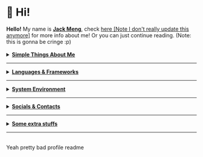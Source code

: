 

<h1> 🍵 Hi! </h1>
<a><strong>Hello!</strong> My name is <u><strong>Jack Meng</strong></u>, check <a href="https://exoad.github.io/exoad/mds/Main.html">here [Note I don't really update this anymore]</a>
for more info about me! Or you can just continue reading. (Note: this is gonna be cringe :p)</a>
<br><br>
<details>
   <summary><strong><u>Simple Things About Me</u></strong></summary>
   <h2>Things I do / About me</h2>
   <ul>
      <li><strong>Competitive programmer</strong> - currently doing USACO gold. Also do things like CodeForces, GCJ,
         AtCoder, etc..
      </li>
      <li><strong>My Main (99%) proficient langs: C/Objective-C, Elixir, R, MatLab, TypeScript, C++</strong></li>
      <li><strong>Currently learning: Lisp, Python, Kotlin, M4, asm</strong></li>
      <li><strong>Currently in High School</strong></li>
      <li><strong>Main Orientation: Data Science, ML, Informatics</strong></li>
      <li><strong>What I have mainly created/contributed: <br>1. Yttrius - A family of tools I made consisting of </strong>Y++ [an OOP-lang], YPPMake [maker for Yttrius], yAPI [Yttrius WASM Wrapper], YttriusSDK [CLI tool for interacting with Yttrius], Yttrius-Exon [a custom prepocessor builder, you can see this in a lot of my projects] check the repo yAPI for more info.<strong><br>2. Darwin (forked) - C++ Machine Learning Framework<br>3. stdxx (Forked)-  extension of the C++ stdlib <br>4. OpenC - Web Assembly with C (although kinda primitive)<br>5. Blender++ - A small implementation of integrating VScode with Blender to form a lite game engine<br>6. ArctiC - (Not-public) A entirely rebuilt version of the original Microsoft Visual Studio Code, removing all telemetry while also adding important features like a simple ML-based coding analysis (similar to a more broken GitHub Copilot), it also includes most of it's GUI being rewritten in C in order to save time and move away from electronJS<br>7. Discord Bot - Although I am less proud of these, I mainly work on Discord Bots using my yAPI webASM & SDK protocol however I also combined D++ a custom C++ Discord lib<br></strong></li>
      <li><strong>C is best lang!</strong></li>
   </ul>
</details>
<hr>
<details>
   <summary><strong><u>Languages & Frameworks</u></strong></summary>
   <h2>Languages & Frameworks & Others</h2>
   <p>
      <a href="https://elixir-lang.org/"><img
         src="https://img.shields.io/badge/Elixir-4B275F?style=for-the-badge&logo=elixir&logoColor=white"></a>
      <a href="https://www.oracle.com/java/technologies/"><img
         src="https://img.shields.io/badge/Java-007396?style=for-the-badge&logo=java&logoColor=white"></a>
      <a href="https://en.wikipedia.org/wiki/C_(programming_language)"><img
         src="https://img.shields.io/badge/C-A8B9CC?style=for-the-badge&logo=c&logoColor=white"></a>
      <a href="https://www.cplusplus.com/"><img
         src="https://img.shields.io/badge/C++-00599C?style=for-the-badge&logo=cplusplus&logoColor=white"></a>
      <a href="https://nodejs.org/en/"><img
         src="https://img.shields.io/badge/NodeJS-339933?style=for-the-badge&logo=node.js&logoColor=white"></a>
      <a href="https://clojure.org/"><img
         src="https://img.shields.io/badge/Clojure-5881D8?style=for-the-badge&logo=clojure&logoColor=white"></a>
      <a href="https://www.javascript.com/"><img
         src="https://img.shields.io/badge/JavaScript-F7DF1E?style=for-the-badge&logo=javascript&logoColor=black" alt=""
         srcset=""></a>
      <a href="https://html.spec.whatwg.org/"><img
         src="https://img.shields.io/badge/HTML5-E34F26?style=for-the-badge&logo=html5&logoColor=white"></a>
      <a href="https://gradle.org/"><img
         src="https://img.shields.io/badge/Gradle-02303A?style=for-the-badge&logo=gradle&logoColor=white"></a>
      <a href="https://maven.apache.org/"><img
         src="https://img.shields.io/badge/Apache%20Maven-C71A36?style=for-the-badge&logo=apache%20maven&logoColor=white"></a>
      <a href="https://www.rust-lang.org/"><img
         src="https://img.shields.io/badge/Rust-000000?style=for-the-badge&logo=rust&logoColor=white"></a>
      <a href="https://crystal-lang.org/"><img
         src="https://img.shields.io/badge/Crystal-000000?style=for-the-badge&logo=crystal&logoColor=white"></a>
   </p>
</details>
<hr>
<details>
   <summary><strong><u>System Environment</u></strong></summary>
   <h2>My System Environment</h2>
   <ul>
      <li><strong>OS: </strong>Manjaro, Arch</li>
      <li><strong>WM: </strong>i3, BSPWM, PLASMA</li>
      <li><strong>Terminal/Shell: </strong>Kitty, Alacritty</li>
      <li><strong>Code Environment: <br>
         <a href="https://code.visualstudio.com/"><img
            src="https://img.shields.io/badge/Visual_Studio_Code-0078D4?style=for-the-badge&logo=visual%20studio%20code&logoColor=white"></a>
         <a href="https://www.jetbrains.com/clion/"><img
            src="https://img.shields.io/badge/CLion-000000?style=for-the-badge&logo=clion&logoColor=white"></a>
         <a href="https://www.gnu.org/software/emacs/"><img
            src="https://img.shields.io/badge/GNU%20Emacs-7F5AB6?style=for-the-badge&logo=gnu%20emacs&logoColor=white"></a>
         </strong>
   </ul>
</details>
<hr>
<details>
   <summary><strong><u>Socials & Contacts</u></strong></summary>
   <h2>Socials</h2>
   <p>
      <a href="https://discord.gg/PbJQRT9zQ8"><img
         src="https://img.shields.io/badge/Discord%20Server-5865F2?style=for-the-badge&logo=discord&logoColor=white"></a>
      <a href="http://exoad.github.io/exoad"><img src="https://img.shields.io/badge/Website-00B265?style=for-the-badge"></a>
      <a href="https://www.reddit.com/user/Chunkyfungus123"><img
         src="https://img.shields.io/badge/u/Chunkyfungus123-FF4500?style=for-the-badge&logo=reddit&logoColor=white"></a>
      <a href="mailto:jackmeng0814@gmail.com"><img
         src="https://img.shields.io/badge/Email Me-EA4335?style=for-the-badge&logo=gmail&logoColor=white"></a>
      <a href="https://g.dev/jackmeng"><img
         src="https://img.shields.io/badge/Google Developer-3DDC84?style=for-the-badge&logo=android%20studio&logoColor=white"></a>
      <a href="https://www.cornell.edu/"><img
         src="https://img.shields.io/badge/arXiv-B31B1B?style=for-the-badge&logo=arXiv&logoColor=white"></a>
      <a href="https://twitter.com/akira_exoad"><img
         src="https://img.shields.io/badge/Twitter-1DA1F2?style=for-the-badge&logo=Twitter&logoColor=white"></a>
   <p>I am also on some other social sites like: LinkedIn, arXiv, etc.</p>
   </p>
</details>
<hr>
<details>
   <summary><strong><u>Some extra stuffs</u></strong></summary>
   <h2>Stats</h2>
   <p>
      <img src="https://github-readme-stats.vercel.app/api?username=exoad&show_icons=true&theme=calm">
      <img src="https://github-readme-stats.vercel.app/api/top-langs/?username=exoad&layout=compact&theme=calm">
      <img src="https://github-profile-trophy.vercel.app/?username=exoad&theme=calm">
   </p>
</details>
<hr>
<br>
<footer>Yeah pretty bad profile readme</footer>

